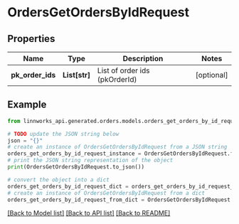 # OrdersGetOrdersByIdRequest


## Properties

Name | Type | Description | Notes
------------ | ------------- | ------------- | -------------
**pk_order_ids** | **List[str]** | List of order ids (pkOrderId) | [optional] 

## Example

```python
from linnworks_api.generated.orders.models.orders_get_orders_by_id_request import OrdersGetOrdersByIdRequest

# TODO update the JSON string below
json = "{}"
# create an instance of OrdersGetOrdersByIdRequest from a JSON string
orders_get_orders_by_id_request_instance = OrdersGetOrdersByIdRequest.from_json(json)
# print the JSON string representation of the object
print(OrdersGetOrdersByIdRequest.to_json())

# convert the object into a dict
orders_get_orders_by_id_request_dict = orders_get_orders_by_id_request_instance.to_dict()
# create an instance of OrdersGetOrdersByIdRequest from a dict
orders_get_orders_by_id_request_from_dict = OrdersGetOrdersByIdRequest.from_dict(orders_get_orders_by_id_request_dict)
```
[[Back to Model list]](../README.md#documentation-for-models) [[Back to API list]](../README.md#documentation-for-api-endpoints) [[Back to README]](../README.md)


